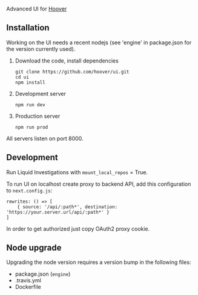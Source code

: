 Advanced UI for [Hoover](https://hoover.github.io)

## Installation

Working on the UI needs a recent nodejs (see 'engine' in package.json for the version currently used).

1.  Download the code, install dependencies

    ```shell
    git clone https://github.com/hoover/ui.git
    cd ui
    npm install
    ```

2.  Development server

    ```shell
    npm run dev
    ```

3.  Production server

    ```shell
    npm run prod
    ```

All servers listen on port 8000.


## Development

Run Liquid Investigations with `mount_local_repos` = True.

To run UI on localhost create proxy to backend API, add this configuration to `next.config.js`:
```
rewrites: () => [
    { source: '/api/:path*', destination: 'https://your.server.url/api/:path*' }
]
```
In order to get authorized just copy OAuth2 proxy cookie.

## Node upgrade

Upgrading the node version requires a version bump in the following files:

-   package.json (`engine`)
-   .travis.yml
-   Dockerfile

